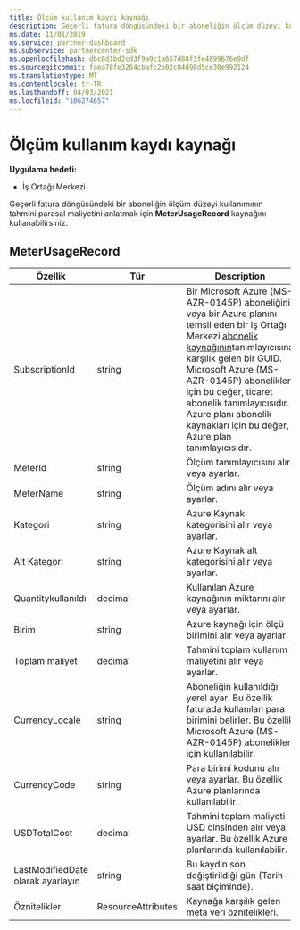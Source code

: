 ```yaml
---
title: Ölçüm kullanım kaydı kaynağı
description: Geçerli fatura döngüsündeki bir aboneliğin ölçüm düzeyi kullanımının tahmini parasal maliyetini anlatmak için MeterUsageRecord kaynağını kullanabilirsiniz.
ms.date: 11/01/2019
ms.service: partner-dashboard
ms.subservice: partnercenter-sdk
ms.openlocfilehash: dbc8d1bd2cd3f9a9c1a657d88f3fe4899676e9df
ms.sourcegitcommit: faea78fe3264cbafc2b02c04d98d5ce30e992124
ms.translationtype: MT
ms.contentlocale: tr-TR
ms.lasthandoff: 04/03/2021
ms.locfileid: "106274657"
---
```

# <a name="meter-usage-record-resource"></a>Ölçüm kullanım kaydı kaynağı

**Uygulama hedefi:**

- İş Ortağı Merkezi

Geçerli fatura döngüsündeki bir aboneliğin ölçüm düzeyi kullanımının tahmini parasal maliyetini anlatmak için **MeterUsageRecord** kaynağını kullanabilirsiniz.

## <a name="meterusagerecord"></a>MeterUsageRecord

| Özellik         | Tür               | Description                                                                                                                                                                                                                                                                                                                                                                                         |
|------------------|--------------------|-----------------------------------------------------------------------------------------------------------------------------------------------------------------------------------------------------------------------------------------------------------------------------------------------------------------------------------------------------------------------------------------------------|
| SubscriptionId   | string             | Bir Microsoft Azure (MS-AZR-0145P) aboneliğini veya bir Azure planını temsil eden bir Iş Ortağı Merkezi [abonelik kaynağının](subscription-resources.md#subscription)tanımlayıcısına karşılık gelen bir GUID. Microsoft Azure (MS-AZR-0145P) abonelikleri için bu değer, ticaret abonelik tanımlayıcısıdır. Azure planı abonelik kaynakları için bu değer, Azure plan tanımlayıcısıdır. |
| MeterId          | string             | Ölçüm tanımlayıcısını alır veya ayarlar.                                                                                                                                                                                                                                                                                                                                                                  |
| MeterName        | string             | Ölçüm adını alır veya ayarlar.                                                                                                                                                                                                                                                                                                                                                                        |
| Kategori         | string             | Azure Kaynak kategorisini alır veya ayarlar.                                                                                                                                                                                                                                                                                                                                                           |
| Alt Kategori      | string             | Azure Kaynak alt kategorisini alır veya ayarlar.                                                                                                                                                                                                                                                                                                                                                       |
| Quantitykullanıldı     | decimal            | Kullanılan Azure kaynağının miktarını alır veya ayarlar.                                                                                                                                                                                                                                                                                                                                               |
| Birim             | string             | Azure kaynağı için ölçü birimini alır veya ayarlar.                                                                                                                                                                                                                                                                                                                                            |
| Toplam maliyet        | decimal            | Tahmini toplam kullanım maliyetini alır veya ayarlar.                                                                                                                                                                                                                                                                                                                                                     |
| CurrencyLocale   | string             | Aboneliğin kullanıldığı yerel ayar. Bu özellik faturada kullanılan para birimini belirler. Bu özellik Microsoft Azure (MS-AZR-0145P) abonelikleri için kullanılabilir.                                                                                                                                                                                                      |
| CurrencyCode     | string             | Para birimi kodunu alır veya ayarlar. Bu özellik Azure planlarında kullanılabilir.                                                                                                                                                                                                                                                                                                                         |
| USDTotalCost     | decimal            | Tahmini toplam maliyeti USD cinsinden alır veya ayarlar. Bu özellik Azure planlarında kullanılabilir.                                                                                                                                                                                                                                                                                                           |
| LastModifiedDate olarak ayarlayın | string             | Bu kaydın son değiştirildiği gün (Tarih-saat biçiminde).                                                                                                                                                                                                                                                                                                                                   |
| Öznitelikler       | ResourceAttributes | Kaynağa karşılık gelen meta veri öznitelikleri.                                                                                                                                                                                                                                                                                                                                              |
